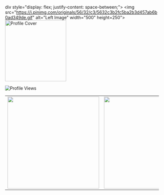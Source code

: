 


div style="display: flex; justify-content: space-between;">
  <img src="https://i.pinimg.com/originals/56/32/c3/5632c3b2fc5ba2b3d457ab6b0ad349de.gif" alt="Left Image" width="500" height=250">
  <img src="https://i.pinimg.com/564x/5d/4c/40/5d4c4084d39416057c760efaca53509b.jpg" alt="Profile Cover" width="200" height="200">
</div>

![Profile Views](https://profile-counter.glitch.me/rubydamodar/count.svg)


<div align="center">
  <table>
    <tr>
      <td><img src="https://github-readme-stats.vercel.app/api?username=rubydamodar&theme=vue-dark&show_icons=true&hide_border=true&count_private=true" width="300px"/></td>
      <td><img src="https://github-readme-streak-stats.herokuapp.com/?user=rubydamodar&theme=vue-dark&hide_border=true" width="300px"/></td>
      <td><img src="https://github-readme-stats.vercel.app/api/top-langs/?username=rubydamodar&theme=vue-dark&show_icons=true&hide_border=true&layout=compact" width="300px"/></td>
    </tr>
  </table>
</div>

